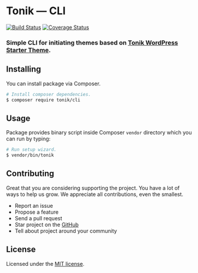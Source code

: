 # Tonik — CLI

[![Build Status](https://travis-ci.org/tonik/cli.svg?branch=master)](https://travis-ci.org/tonik/cli) [![Coverage Status](https://coveralls.io/repos/github/tonik/cli/badge.svg?branch=master)](https://coveralls.io/github/tonik/cli?branch=master)

### Simple CLI for initiating themes based on [Tonik WordPress Starter Theme](https://github.com/tonik/tonik).

## Installing

You can install package via Composer.

```bash
# Install composer dependencies.
$ composer require tonik/cli
```

## Usage

Package provides binary script inside Composer `vendor` directory which you can run by typing:

```bash
# Run setup wizard.
$ vendor/bin/tonik
```

## Contributing

Great that you are considering supporting the project. You have a lot of ways to help us grow. We appreciate all contributions, even the smallest.

- Report an issue
- Propose a feature
- Send a pull request
- Star project on the [GitHub](https://github.com/tonik/cli)
- Tell about project around your community

## License

Licensed under the [MIT license](http://opensource.org/licenses/MIT).